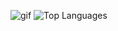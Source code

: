 ![gif](https://giffiles.alphacoders.com/822/8223.gif)
![Top Languages](https://github-readme-stats.vercel.app/api/top-langs/?username=codelust)




